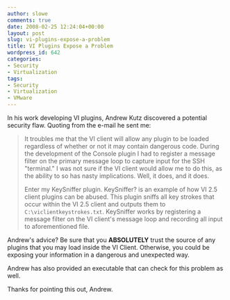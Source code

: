 ```yaml
---
author: slowe
comments: true
date: 2008-02-25 12:24:04+00:00
layout: post
slug: vi-plugins-expose-a-problem
title: VI Plugins Expose a Problem
wordpress_id: 642
categories:
- Security
- Virtualization
tags:
- Security
- Virtualization
- VMware
---
```


In his work developing VI plugins, Andrew Kutz discovered a potential security flaw. Quoting from the e-mail he sent me:

>It troubles me that the VI client will allow any plugin to be loaded regardless of whether or not it may contain dangerous code. During the development of the Console plugin I had to register a message filter on the primary message loop to capture input for the SSH "terminal." I was not sure if the VI client would allow me to do this, as the ability to so has nasty implications. Well, it does, and it does.  
>
>Enter my KeySniffer plugin. KeySniffer? is an example of how VI 2.5 client plugins can be abused. This plugin sniffs all key strokes that occur within the VI 2.5 client and outputs them to `C:\viclientkeystrokes.txt`. KeySniffer works by registering a message filter on the VI client's message loop and recording all input to aforementioned file.

Andrew's advice? Be sure that you **ABSOLUTELY** trust the source of any plugins that you may load inside the VI Client. Otherwise, you could be exposing your information in a dangerous and unexpected way.

Andrew has also provided an executable that can check for this problem as well.

Thanks for pointing this out, Andrew.

